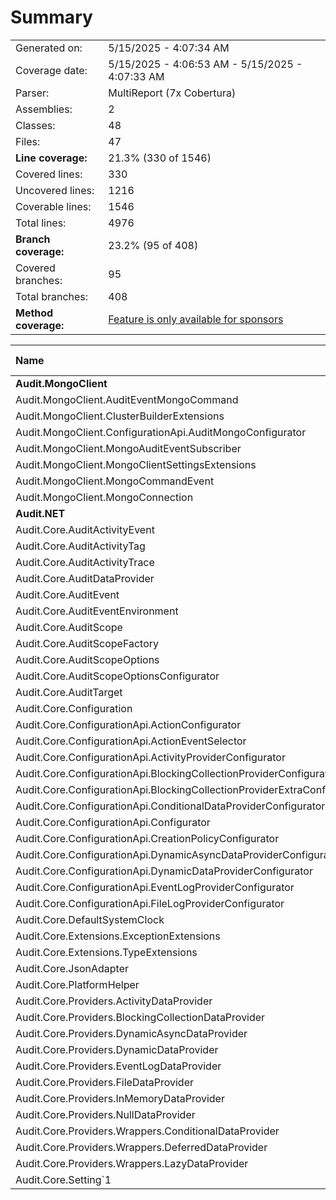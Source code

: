 # Summary
|||
|:---|:---|
| Generated on: | 5/15/2025 - 4:07:34 AM |
| Coverage date: | 5/15/2025 - 4:06:53 AM - 5/15/2025 - 4:07:33 AM |
| Parser: | MultiReport (7x Cobertura) |
| Assemblies: | 2 |
| Classes: | 48 |
| Files: | 47 |
| **Line coverage:** | 21.3% (330 of 1546) |
| Covered lines: | 330 |
| Uncovered lines: | 1216 |
| Coverable lines: | 1546 |
| Total lines: | 4976 |
| **Branch coverage:** | 23.2% (95 of 408) |
| Covered branches: | 95 |
| Total branches: | 408 |
| **Method coverage:** | [Feature is only available for sponsors](https://reportgenerator.io/pro) |

|**Name**|**Covered**|**Uncovered**|**Coverable**|**Total**|**Line coverage**|**Covered**|**Total**|**Branch coverage**|
|:---|---:|---:|---:|---:|---:|---:|---:|---:|
|**Audit.MongoClient**|**79**|**38**|**117**|**448**|**67.5%**|**17**|**30**|**56.6%**|
|Audit.MongoClient.AuditEventMongoCommand|1|0|1|15|100%|0|0||
|Audit.MongoClient.ClusterBuilderExtensions|2|0|2|20|100%|0|0||
|Audit.MongoClient.ConfigurationApi.AuditMongoConfigurator|4|12|16|72|25%|0|0||
|Audit.MongoClient.MongoAuditEventSubscriber|57|18|75|193|76%|17|28|60.7%|
|Audit.MongoClient.MongoClientSettingsExtensions|0|4|4|28|0%|0|2|0%|
|Audit.MongoClient.MongoCommandEvent|11|4|15|95|73.3%|0|0||
|Audit.MongoClient.MongoConnection|4|0|4|25|100%|0|0||
|**Audit.NET**|**251**|**1178**|**1429**|**4684**|**17.5%**|**78**|**378**|**20.6%**|
|Audit.Core.AuditActivityEvent|0|2|2|78|0%|0|0||
|Audit.Core.AuditActivityTag|0|2|2|78|0%|0|0||
|Audit.Core.AuditActivityTrace|0|10|10|78|0%|0|0||
|Audit.Core.AuditDataProvider|6|14|20|128|30%|4|8|50%|
|Audit.Core.AuditEvent|12|4|16|107|75%|0|0||
|Audit.Core.AuditEventEnvironment|9|2|11|74|81.8%|0|0||
|Audit.Core.AuditScope|99|163|262|661|37.7%|68|168|40.4%|
|Audit.Core.AuditScopeFactory|11|56|67|209|16.4%|0|2|0%|
|Audit.Core.AuditScopeOptions|17|21|38|129|44.7%|0|2|0%|
|Audit.Core.AuditScopeOptionsConfigurator|0|33|33|107|0%|0|2|0%|
|Audit.Core.AuditTarget|3|0|3|26|100%|0|0||
|Audit.Core.Configuration|61|198|259|601|23.5%|3|10|30%|
|Audit.Core.ConfigurationApi.ActionConfigurator|2|3|5|19|40%|0|0||
|Audit.Core.ConfigurationApi.ActionEventSelector|0|16|16|48|0%|0|0||
|Audit.Core.ConfigurationApi.ActivityProviderConfigurator|0|38|38|121|0%|0|0||
|Audit.Core.ConfigurationApi.BlockingCollectionProviderConfigurator|0|10|10|32|0%|0|0||
|Audit.Core.ConfigurationApi.BlockingCollectionProviderExtraConfigurator|0|2|2|13|0%|0|0||
|Audit.Core.ConfigurationApi.ConditionalDataProviderConfigurator|0|37|37|77|0%|0|0||
|Audit.Core.ConfigurationApi.Configurator|2|65|67|195|2.9%|0|0||
|Audit.Core.ConfigurationApi.CreationPolicyConfigurator|2|8|10|35|20%|0|0||
|Audit.Core.ConfigurationApi.DynamicAsyncDataProviderConfigurator|0|23|23|79|0%|0|0||
|Audit.Core.ConfigurationApi.DynamicDataProviderConfigurator|0|13|13|47|0%|0|0||
|Audit.Core.ConfigurationApi.EventLogProviderConfigurator|0|17|17|54|0%|0|0||
|Audit.Core.ConfigurationApi.FileLogProviderConfigurator|0|10|10|35|0%|0|0||
|Audit.Core.DefaultSystemClock|1|0|1|16|100%|0|0||
|Audit.Core.Extensions.ExceptionExtensions|0|3|3|25|0%|0|2|0%|
|Audit.Core.Extensions.TypeExtensions|7|7|14|43|50%|3|8|37.5%|
|Audit.Core.JsonAdapter|2|12|14|53|14.2%|0|8|0%|
|Audit.Core.PlatformHelper|5|0|5|16|100%|0|0||
|Audit.Core.Providers.ActivityDataProvider|0|99|99|333|0%|0|52|0%|
|Audit.Core.Providers.BlockingCollectionDataProvider|0|39|39|169|0%|0|22|0%|
|Audit.Core.Providers.DynamicAsyncDataProvider|0|47|47|169|0%|0|6|0%|
|Audit.Core.Providers.DynamicDataProvider|0|31|31|106|0%|0|6|0%|
|Audit.Core.Providers.EventLogDataProvider|0|27|27|82|0%|0|10|0%|
|Audit.Core.Providers.FileDataProvider|2|54|56|153|3.5%|0|12|0%|
|Audit.Core.Providers.InMemoryDataProvider|10|16|26|76|38.4%|0|0||
|Audit.Core.Providers.NullDataProvider|0|6|6|36|0%|0|0||
|Audit.Core.Providers.Wrappers.ConditionalDataProvider|0|32|32|114|0%|0|26|0%|
|Audit.Core.Providers.Wrappers.DeferredDataProvider|0|22|22|92|0%|0|18|0%|
|Audit.Core.Providers.Wrappers.LazyDataProvider|0|22|22|89|0%|0|14|0%|
|Audit.Core.Setting`1|0|14|14|81|0%|0|2|0%|
